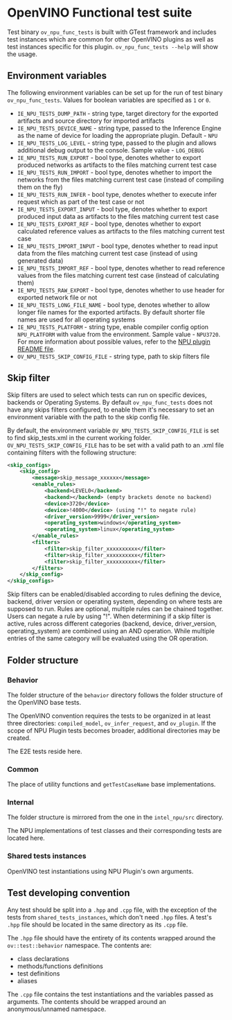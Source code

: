 # OpenVINO Functional test suite

Test binary `ov_npu_func_tests` is built with GTest framework and includes test instances which are common
for other OpenVINO plugins as well as test instances specific for this plugin.
`ov_npu_func_tests --help` will show the usage.

## Environment variables

The following environment variables can be set up for the run of test binary `ov_npu_func_tests`. Values for boolean variables are specified as `1` or `0`.
* `IE_NPU_TESTS_DUMP_PATH` - string type, target directory for the exported artifacts and source directory for imported artifacts
* `IE_NPU_TESTS_DEVICE_NAME` - string type, passed to the Inference Engine as the name of device for loading the appropriate plugin. Default - `NPU`
* `IE_NPU_TESTS_LOG_LEVEL` - string type, passed to the plugin and allows additional debug output to the console. Sample value - `LOG_DEBUG`
* `IE_NPU_TESTS_RUN_EXPORT` - bool type, denotes whether to export produced networks as artifacts to the files matching current test case
* `IE_NPU_TESTS_RUN_IMPORT` - bool type, denotes whether to import the networks from the files matching current test case (instead of compiling them on the fly)
* `IE_NPU_TESTS_RUN_INFER` - bool type, denotes whether to execute infer request which as part of the test case or not
* `IE_NPU_TESTS_EXPORT_INPUT` - bool type, denotes whether to export produced input data as artifacts to the files matching current test case
* `IE_NPU_TESTS_EXPORT_REF` - bool type, denotes whether to export calculated reference values as artifacts to the files matching current test case
* `IE_NPU_TESTS_IMPORT_INPUT` - bool type, denotes whether to read input data from the files matching current test case (instead of using generated data)
* `IE_NPU_TESTS_IMPORT_REF` - bool type, denotes whether to read reference values from the files matching current test case (instead of calculating them)
* `IE_NPU_TESTS_RAW_EXPORT` - bool type, denotes whether to use header for exported network file or not
* `IE_NPU_TESTS_LONG_FILE_NAME` - bool type, denotes whether to allow longer file names for the exported artifacts. By default shorter file names are used for all operating systems
* `IE_NPU_TESTS_PLATFORM` - string type, enable compiler config option `NPU_PLATFORM` with value from the environment. Sample value - `NPU3720`. For more information about possible values, refer to the [NPU plugin README file](./../../../intel_npu/README.md).
* `OV_NPU_TESTS_SKIP_CONFIG_FILE` - string type, path to skip filters file

## Skip filter 

Skip filters are used to select which tests can run on specific devices, backends or Operating Systems.
By default `ov_npu_func_tests` does not have any skips filters configured, to enable them it's necessary to set an environment variable with the path to the skip config file.

By default, the environment variable `OV_NPU_TESTS_SKIP_CONFIG_FILE` is set to find skip_tests.xml in the current working folder.
`OV_NPU_TESTS_SKIP_CONFIG_FILE` has to be set with a valid path to an .xml file containing filters with the following structure:

```xml
<skip_configs>
    <skip_config>
        <message>skip_message_xxxxxx</message>
        <enable_rules>
            <backend>LEVEL0</backend>
            <backend></backend> (empty brackets denote no backend)
            <device>3720</device>
            <device>!4000</device> (using "!" to negate rule)
            <driver_version>9999</driver_version>
            <operating_system>windows</operating_system>
            <operating_system>linux</operating_system>
        </enable_rules>
        <filters>
            <filter>skip_filter_xxxxxxxxxx</filter>
            <filter>skip_filter_xxxxxxxxxx</filter>
            <filter>skip_filter_xxxxxxxxxx</filter>
        </filters>
    </skip_config>
</skip_configs>
```

Skip filters can be enabled/disabled according to rules defining the device, backend, driver version or operating system, depending on where tests are supposed to run.
Rules are optional, multiple rules can be chained together. Users can negate a rule by using "!".
When determining if a skip filter is active, rules across different categories (backend, device, driver_version, operating_system) are combined using an AND operation. While multiple entries of the same category will be evaluated using the OR operation.

## Folder structure

### Behavior
The folder structure of the `behavior` directory follows the folder structure of the OpenVINO base tests.

The OpenVINO convention requires the tests to be organized in at least three directories: `compiled_model`, `ov_infer_request`, and `ov_plugin`. If the scope of NPU Plugin tests becomes broader, additional directories may be created.

The E2E tests reside here.

### Common
The place of utility functions and `getTestCaseName` base implementations.

### Internal
The folder structure is mirrored from the one in the `intel_npu/src` directory.

The NPU implementations of test classes and their corresponding tests are located here.

### Shared tests instances
OpenVINO test instantiations using NPU Plugin's own arguments.

## Test developing convention

Any test should be split into a `.hpp` and `.cpp` file, with the exception of the tests from `shared_tests_instances`, which don't need `.hpp` files. A test's `.hpp` file should be located in the same directory as its `.cpp` file.

The `.hpp` file should have the entirety of its contents wrapped around the `ov::test::behavior` namespace.
The contents are:
- class declarations
- methods/functions definitions
- test definitions
- aliases

The `.cpp` file contains the test instantiations and the variables passed as arguments. The contents should be wrapped around an anonymous/unnamed namespace.
